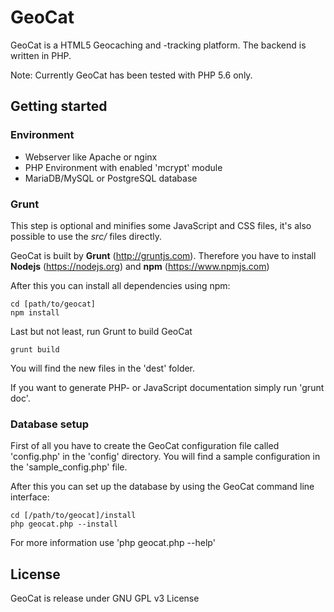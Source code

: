 ﻿# GeoCat

GeoCat is a HTML5 Geocaching and -tracking platform. The backend is written in PHP.

Note: Currently GeoCat has been tested with PHP 5.6 only.

## Getting started

### Environment

- Webserver like Apache or nginx
- PHP Environment with enabled 'mcrypt' module
- MariaDB/MySQL or PostgreSQL database

### Grunt

This step is optional and minifies some JavaScript and CSS files, it's also possible to use the _src/_ files directly.

GeoCat is built by **Grunt** (http://gruntjs.com).
Therefore you have to install **Nodejs** (https://nodejs.org) and **npm** (https://www.npmjs.com)

After this you can install all dependencies using npm:

```
cd [path/to/geocat]
npm install
```

Last but not least, run Grunt to build GeoCat

```
grunt build
```

You will find the new files in the 'dest' folder.

If you want to generate PHP- or JavaScript documentation simply run 'grunt doc'.

### Database setup

First of all you have to create the GeoCat configuration file called 'config.php' in the 'config' directory.
You will find a sample configuration in the 'sample_config.php' file.

After this you can set up the database by using the GeoCat command line interface:
```
cd [/path/to/geocat]/install
php geocat.php --install
```

For more information use 'php geocat.php --help'

## License
GeoCat is release under GNU GPL v3 License

